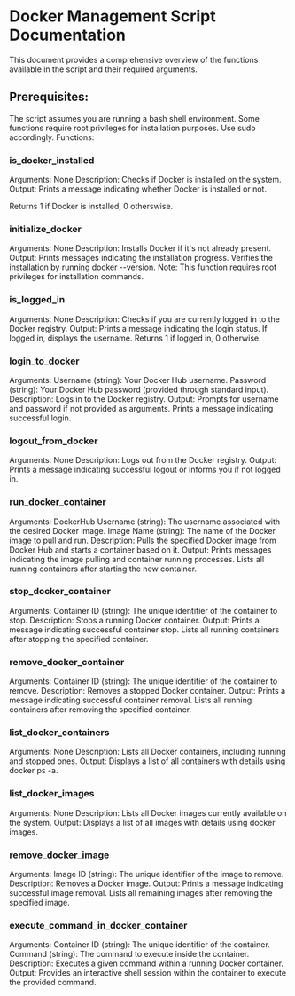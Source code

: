 # Docker Management Script Documentation

This document provides a comprehensive overview of the functions available in the script and their required arguments.

## Prerequisites:

The script assumes you are running a bash shell environment.
Some functions require root privileges for installation purposes. Use sudo accordingly.
Functions:

### is_docker_installed

Arguments: None
Description: Checks if Docker is installed on the system.
Output:
Prints a message indicating whether Docker is installed or not.

Returns 1 if Docker is installed, 0 otherswise.

### initialize_docker

Arguments: None
Description: Installs Docker if it's not already present.
Output:
Prints messages indicating the installation progress.
Verifies the installation by running docker --version.
Note: This function requires root privileges for installation commands.

### is_logged_in

Arguments: None
Description: Checks if you are currently logged in to the Docker registry.
Output:
Prints a message indicating the login status.
If logged in, displays the username.
Returns 1 if logged in, 0 otherwise.

### login_to_docker

Arguments:
Username (string): Your Docker Hub username.
Password (string): Your Docker Hub password (provided through standard input).
Description: Logs in to the Docker registry.
Output:
Prompts for username and password if not provided as arguments.
Prints a message indicating successful login.

### logout_from_docker

Arguments: None
Description: Logs out from the Docker registry.
Output:
Prints a message indicating successful logout or informs you if not logged in.

### run_docker_container

Arguments:
DockerHub Username (string): The username associated with the desired Docker image.
Image Name (string): The name of the Docker image to pull and run.
Description: Pulls the specified Docker image from Docker Hub and starts a container based on it.
Output:
Prints messages indicating the image pulling and container running processes.
Lists all running containers after starting the new container.

### stop_docker_container

Arguments:
Container ID (string): The unique identifier of the container to stop.
Description: Stops a running Docker container.
Output:
Prints a message indicating successful container stop.
Lists all running containers after stopping the specified container.

### remove_docker_container

Arguments:
Container ID (string): The unique identifier of the container to remove.
Description: Removes a stopped Docker container.
Output:
Prints a message indicating successful container removal.
Lists all running containers after removing the specified container.

### list_docker_containers

Arguments: None
Description: Lists all Docker containers, including running and stopped ones.
Output:
Displays a list of all containers with details using docker ps -a.

### list_docker_images

Arguments: None
Description: Lists all Docker images currently available on the system.
Output:
Displays a list of all images with details using docker images.

### remove_docker_image

Arguments:
Image ID (string): The unique identifier of the image to remove.
Description: Removes a Docker image.
Output:
Prints a message indicating successful image removal.
Lists all remaining images after removing the specified image.

### execute_command_in_docker_container

Arguments:
Container ID (string): The unique identifier of the container.
Command (string): The command to execute inside the container.
Description: Executes a given command within a running Docker container.
Output:
Provides an interactive shell session within the container to execute the provided command.
